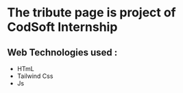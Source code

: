 # The tribute page is project of CodSoft Internship 
## Web Technologies used :
- HTmL
- Tailwind Css
- Js
